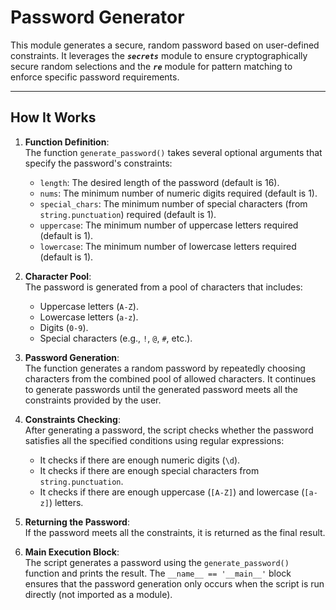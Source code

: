 # Password Generator

This module generates a secure, random password based on user-defined constraints. It leverages the ***`secrets`*** module to ensure cryptographically secure random selections and the ***`re`*** module for pattern matching to enforce specific password requirements.

---

## How It Works

1. **Function Definition**:  
   The function `generate_password()` takes several optional arguments that specify the password's constraints:
   - `length`: The desired length of the password (default is 16).
   - `nums`: The minimum number of numeric digits required (default is 1).
   - `special_chars`: The minimum number of special characters (from `string.punctuation`) required (default is 1).
   - `uppercase`: The minimum number of uppercase letters required (default is 1).
   - `lowercase`: The minimum number of lowercase letters required (default is 1).

2. **Character Pool**:  
   The password is generated from a pool of characters that includes:
   - Uppercase letters (`A-Z`).
   - Lowercase letters (`a-z`).
   - Digits (`0-9`).
   - Special characters (e.g., `!`, `@`, `#`, etc.).

3. **Password Generation**:  
   The function generates a random password by repeatedly choosing characters from the combined pool of allowed characters. It continues to generate passwords until the generated password meets all the constraints provided by the user.

4. **Constraints Checking**:  
   After generating a password, the script checks whether the password satisfies all the specified conditions using regular expressions:
   - It checks if there are enough numeric digits (`\d`).
   - It checks if there are enough special characters from `string.punctuation`.
   - It checks if there are enough uppercase (`[A-Z]`) and lowercase (`[a-z]`) letters.

5. **Returning the Password**:  
   If the password meets all the constraints, it is returned as the final result.

6. **Main Execution Block**:  
   The script generates a password using the `generate_password()` function and prints the result. The `__name__ == '__main__'` block ensures that the password generation only occurs when the script is run directly (not imported as a module).

